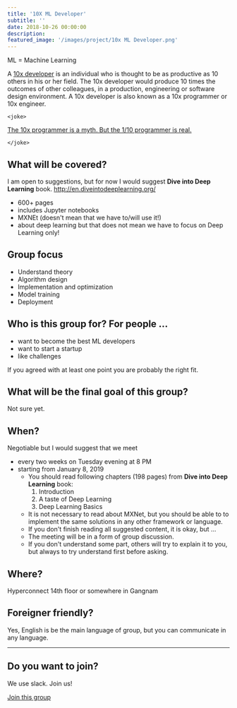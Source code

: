 ```yaml
---
title: '10X ML Developer'
subtitle: ''
date: 2018-10-26 00:00:00
description: 
featured_image: '/images/project/10x ML Developer.png'
---
```


  ML = Machine Learning

  A [10x developer](https://www.techopedia.com/definition/31673/10x-developer) is an individual who is thought to be as productive as 10 others in his or her field. 
  The 10x developer would produce 10 times the outcomes of other colleagues, in a production, engineering or software design environment.
  A 10x developer is also known as a 10x programmer or 10x engineer.
  


  `<joke>`

  [The 10x programmer is a myth. But the 1/10 programmer is real.](https://hackernoon.com/the-10x-programmer-is-a-myth-7f9074afc038)

  `</joke>`


## What will be covered?
  I am open to suggestions, but for now I would suggest **Dive into Deep Learning** book.
  http://en.diveintodeeplearning.org/

  - 600+ pages
  - includes Jupyter notebooks
  - MXNEt (doesn't mean that we have to/will use it!)
  - about deep learning but that does not mean we have to focus on Deep Learning only!

## Group focus
  - Understand theory
  - Algorithm design
  - Implementation and optimization
  - Model training
  - Deployment

## Who is this group for? For people ...
  - want to become the best ML developers
  - want to start a startup
  - like challenges

 If you agreed with at least one point you are probably the right fit.

## What will be the final goal of this group?
  Not sure yet.

## When?
  Negotiable but I would suggest that we meet

  - every two weeks on Tuesday evening at 8 PM
  - starting from January 8, 2019
    - You should read following chapters (198 pages) from **Dive into Deep Learning** book:
        1. Introduction
        2. A taste of Deep Learning
        3. Deep Learning Basics
    - It is not necessary to read about MXNet, but you should be able to to implement the same solutions in any other framework or language.
    - If you don't finish reading all suggested content, it is okay, but ...
    - The meeting will be in a form of group discussion.
    - If you don't understand some part, others will try to explain it to you, but always to try understand first before asking.

## Where?
  Hyperconnect 14th floor or somewhere in Gangnam

## Foreigner friendly?
  Yes, English is be the main language of group, but you can communicate in any language.


---

## Do you want to join?

We use slack. Join us!

<a href="https://seoulai.slack.com/messages/CEU0W110Q" class="button button--large">Join this group</a>
